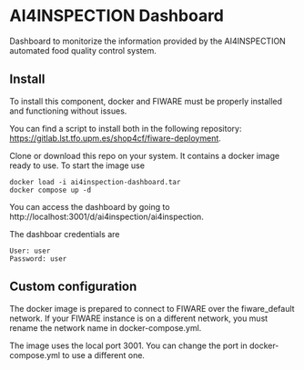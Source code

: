 # AI4INSPECTION Dashboard

Dashboard to monitorize the information provided by the AI4INSPECTION automated food quality control system.

## Install

To install this component, docker and FIWARE must be properly installed and functioning without issues.

You can find a script to install both in the following repository: https://gitlab.lst.tfo.upm.es/shop4cf/fiware-deployment.

Clone or download this repo on your system. It contains a docker image ready to use. To start the image use

```
docker load -i ai4inspection-dashboard.tar
docker compose up -d

```

You can access the dashboard by going to http://localhost:3001/d/ai4inspection/ai4inspection.

The dashboar credentials are

    User: user
    Password: user

## Custom configuration

The docker image is prepared to connect to FIWARE over the fiware_default network. If your FIWARE instance is on a different network, you must rename the network name in docker-compose.yml.

The image uses the local port 3001. You can change the port in docker-compose.yml to use a different one.